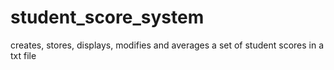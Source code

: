 student_score_system
====================

creates, stores, displays, modifies and averages a set of student scores in a txt file
